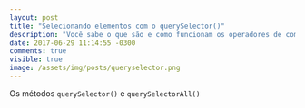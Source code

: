 ```yaml
---
layout: post
title: "Selecionando elementos com o querySelector()"
description: "Você sabe o que são e como funcionam os operadores de comparação no JavaScript?"
date: 2017-06-29 11:14:55 -0300
comments: true
visible: true
image: /assets/img/posts/queryselector.png
---
```


Os métodos `querySelector()` e `querySelectorAll()`